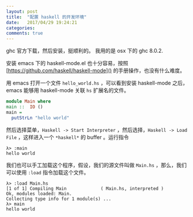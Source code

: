 ```yaml
---
layout: post
title:  "配置 haskell 的开发环境"
date:   2017/04/29 19:24:21
categories:
comments: true
---
```



ghc 官方下载，然后安装，挺顺利的。 我用的是 osx 下的 ghc 8.0.2.

安装 emacs 下的 haskell-mode.el 也十分容易，按照 [https://github.com/haskell/haskell-mode]() 的手册操作，也没有什么难度。



用 emacs 打开一个文件 `hello_world.hs` ，可以看到安装 haskell-mode 之后，emacs 能够用 haskell-mode 关联 `hs` 扩展名的文件。

```hs
module Main where
main ::  IO ()
main =
  putStrLn "hello world"
```

然后选择菜单，`Haskell -> Start Interpreter` ，然后选择，`Haskell -> Load  File` ，这样进入一个 `*haskell*` 的 buffer 。运行指令

```
λ> :main
hello world
```

我们也可以手工加载这个程序，假设，我们的源文件叫做  `Main.hs` ，那么，我们可以使用 `:load` 指令加载这个文件。

```
λ> :load Main.hs
[1 of 1] Compiling Main             ( Main.hs, interpreted )
Ok, modules loaded: Main.
Collecting type info for 1 module(s) ...
λ> main
hello world
```
